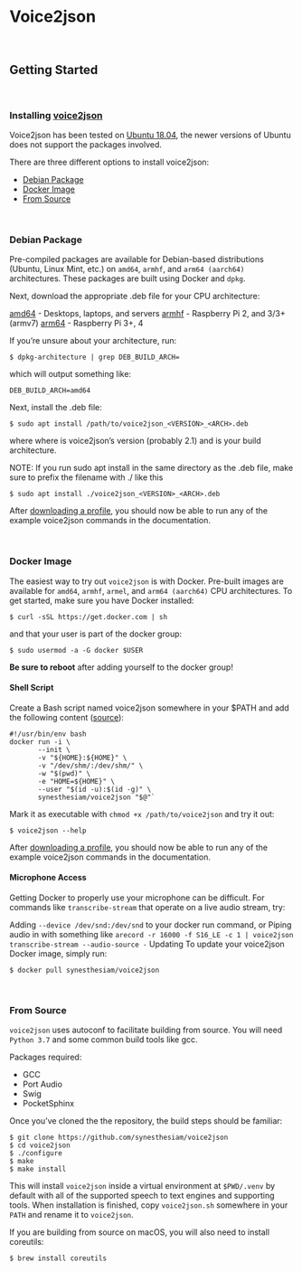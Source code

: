 # Voice2json
<br>

## Getting Started
<br>

### Installing [voice2json](http://voice2json.org)
Voice2json has been tested on [Ubuntu 18.04](https://releases.ubuntu.com/18.04/), the newer versions of Ubuntu does not support the packages involved.

There are three different options to install voice2json:
* [Debian Package](http://voice2json.org/install.html#debian-package)
* [Docker Image](http://voice2json.org/install.html#docker-image)
* [From Source](http://voice2json.org/install.html#docker-image)

<br>

### Debian Package
Pre-compiled packages are available for Debian-based distributions (Ubuntu, Linux Mint, etc.) on ```amd64```, ```armhf```, and ```arm64 (aarch64)``` architectures. These packages are built using Docker and ```dpkg```.

Next, download the appropriate .deb file for your CPU architecture:

[amd64](https://github.com/synesthesiam/voice2json/releases/download/v2.1/voice2json_2.1_amd64.deb) - Desktops, laptops, and servers
[armhf](https://github.com/synesthesiam/voice2json/releases/download/v2.1/voice2json_2.1_armhf.deb) - Raspberry Pi 2, and 3/3+ (armv7)
[arm64](https://github.com/synesthesiam/voice2json/releases/download/v2.1/voice2json_2.1_arm64.deb) - Raspberry Pi 3+, 4

If you’re unsure about your architecture, run:
```
$ dpkg-architecture | grep DEB_BUILD_ARCH=
```
which will output something like:
```
DEB_BUILD_ARCH=amd64
```
Next, install the .deb file:
```
$ sudo apt install /path/to/voice2json_<VERSION>_<ARCH>.deb
```
where where <VERSION> is voice2json’s version (probably 2.1) and <ARCH> is your build architecture.

NOTE: If you run sudo apt install in the same directory as the .deb file, make sure to prefix the filename with ./ like this
  
```
$ sudo apt install ./voice2json_<VERSION>_<ARCH>.deb
```
After [downloading a profile](http://voice2json.org/commands.html#download-profile), you should now be able to run any of the example voice2json commands in the documentation.
  
<br>

### Docker Image
  
The easiest way to try out ```voice2json``` is with Docker. Pre-built images are available for ```amd64```, ```armhf```, ```armel```, and ```arm64 (aarch64)``` CPU architectures. To get started, make sure you have Docker installed:
```
$ curl -sSL https://get.docker.com | sh
```
and that your user is part of the docker group:
```
$ sudo usermod -a -G docker $USER
```
**Be sure to reboot** after adding yourself to the docker group!

#### Shell Script
  
Create a Bash script named voice2json somewhere in your $PATH and add the following content ([source](https://github.com/synesthesiam/voice2json/blob/master/docker/voice2json)):
```
#!/usr/bin/env bash
docker run -i \
       --init \
       -v "${HOME}:${HOME}" \
       -v "/dev/shm/:/dev/shm/" \
       -w "$(pwd)" \
       -e "HOME=${HOME}" \
       --user "$(id -u):$(id -g)" \
       synesthesiam/voice2json "$@"`
```
Mark it as executable with ```chmod +x /path/to/voice2json``` and try it out:
```
$ voice2json --help
```
After [downloading a profile](http://voice2json.org/commands.html#download-profile), you should now be able to run any of the example voice2json commands in the documentation.

#### Microphone Access
  
Getting Docker to properly use your microphone can be difficult. For commands like ```transcribe-stream``` that operate on a live audio stream, try:

Adding ```--device /dev/snd:/dev/snd``` to your docker run command, or
Piping audio in with something like ```arecord -r 16000 -f S16_LE -c 1 | voice2json transcribe-stream --audio-source -```
Updating
To update your voice2json Docker image, simply run:
```
$ docker pull synesthesiam/voice2json
```
<br>

### From Source

```voice2json``` uses autoconf to facilitate building from source. You will need ```Python 3.7``` and some common build tools like gcc.
  
Packages required:
* GCC
* Port Audio
* Swig
* PocketSphinx  
 
Once you’ve cloned the the repository, the build steps should be familiar:
```
$ git clone https://github.com/synesthesiam/voice2json
$ cd voice2json
$ ./configure
$ make
$ make install
```
This will install ```voice2json``` inside a virtual environment at ```$PWD/.venv``` by default with all of the supported speech to text engines and supporting tools. When installation is finished, copy ```voice2json.sh``` somewhere in your ```PATH``` and rename it to ```voice2json```.

If you are building from source on macOS, you will also need to install coreutils:
```
$ brew install coreutils
```
